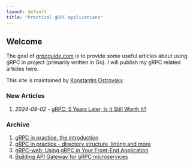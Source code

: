 ```yaml
---
layout: default
title: "Practical gRPC applications"
---
```

## Welcome
The goal of [grpcguide.com](https://grpcguide.com) is to provide some useful articles about using gRPC in project (primarily written in Go).
I will publish my gRPC related articles here.

This site is maintained by [Konstantin Ostrovsky](https://github.com/kostyay)

### New Articles
1. *2024-09-02* - [gRPC: 5 Years Later, Is It Still Worth It?](/is-grpc-still-worth-it-in-2024/)

### Archive
1. [gRPC in practice, the introduction](/grpc-introduction)
2. [gRPC in practice - directory structure, linting and more](/directory-structure-linting)
3. [gRPC-web: Using gRPC in Your Front-End Application](/grpc-web-frontend)
4. [Building API Gateway for gRPC microservices](/building-api-gateway-for-grpc)